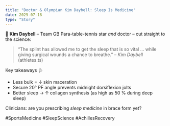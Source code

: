 ```yaml
---
title: "Doctor & Olympian Kim Daybell: Sleep Is Medicine"
date: 2025-07-18
type: "Story"
---
```


🏓 **Kim Daybell** – Team GB Para-table-tennis star *and* doctor – cut straight to the science:

> “The splint has allowed me to get the sleep that is so vital … while giving surgical wounds a chance to breathe.” – *Kim Daybell* (athletes.ts)

Key takeaways 🩺
- Less bulk = ↓ skin maceration
- Secure 20° PF angle prevents midnight dorsiflexion jolts
- Better sleep → ↑ collagen synthesis (as high as 50 % during deep sleep)

Clinicians: are you prescribing *sleep medicine* in brace form yet?

#SportsMedicine #SleepScience #AchillesRecovery
